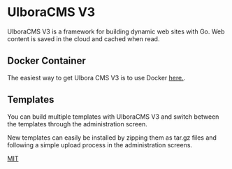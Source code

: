UlboraCMS V3
==============

UlboraCMS V3 is a framework for building dynamic web sites with Go.
Web content is saved in the cloud and cached when read.

## Docker Container

The easiest way to get Ulbora CMS V3 is to use Docker [here.](https://hub.docker.com/r/ulboralabs/ulboracms-v3/).


## Templates

You can build multiple templates with UlboraCMS V3 and switch between the templates through the administration screen. 

New templates can easily be installed by zipping them as tar.gz files and following a simple upload process in the administration screens.



[MIT](LICENSE)
